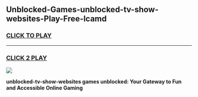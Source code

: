 
## Unblocked-Games-unblocked-tv-show-websites-Play-Free-lcamd
<h3>
<a href="https://premium76.site?title=unblocked-tv-show-websites&ref=19M">CLICK TO PLAY</a></h3>
<hr>

<h3>
<a href="https://premium76.site?title=unblocked-tv-show-websites&ref=19M">CLICK 2 PLAY</a>
  
</h3>

<a href="https://premium76.site?title=unblocked-tv-show-websites&ref=19M"><img src="https://clearcache.store/games.png"></a>


**unblocked-tv-show-websites games unblocked: Your Gateway to Fun and Accessible Online Gaming**
